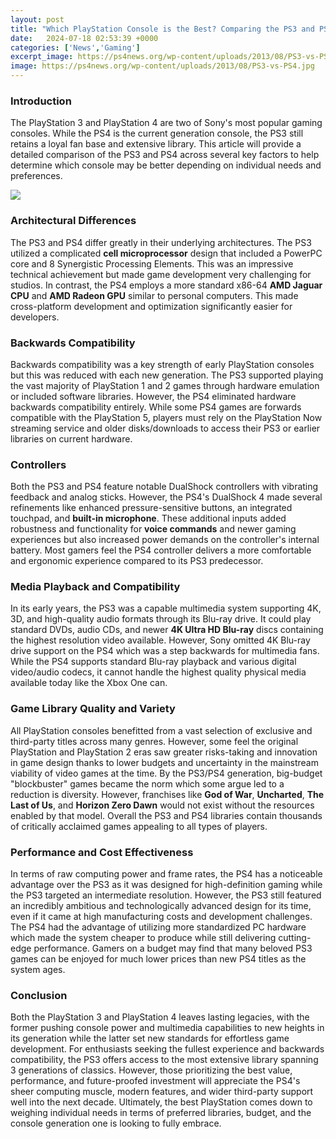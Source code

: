 ```yaml
---
layout: post
title: "Which PlayStation Console is the Best? Comparing the PS3 and PS4"
date:   2024-07-18 02:53:39 +0000
categories: ['News','Gaming']
excerpt_image: https://ps4news.org/wp-content/uploads/2013/08/PS3-vs-PS4.jpg
image: https://ps4news.org/wp-content/uploads/2013/08/PS3-vs-PS4.jpg
---
```


### Introduction
The PlayStation 3 and PlayStation 4 are two of Sony's most popular gaming consoles. While the PS4 is the current generation console, the PS3 still retains a loyal fan base and extensive library. This article will provide a detailed comparison of the PS3 and PS4 across several key factors to help determine which console may be better depending on individual needs and preferences. 

![](https://www.psu.com/wp/wp-content/uploads/2020/10/ps1-ps2-ps3-ps4-ps5-size-comparison-in-pictures-1.jpg)
### Architectural Differences
The PS3 and PS4 differ greatly in their underlying architectures. The PS3 utilized a complicated **cell microprocessor** design that included a PowerPC core and 8 Synergistic Processing Elements. This was an impressive technical achievement but made game development very challenging for studios. In contrast, the PS4 employs a more standard x86-64 **AMD Jaguar CPU** and **AMD Radeon GPU** similar to personal computers. This made cross-platform development and optimization significantly easier for developers. 
### Backwards Compatibility
Backwards compatibility was a key strength of early PlayStation consoles but this was reduced with each new generation. The PS3 supported playing the vast majority of PlayStation 1 and 2 games through hardware emulation or included software libraries. However, the PS4 eliminated hardware backwards compatibility entirely. While some PS4 games are forwards compatible with the PlayStation 5, players must rely on the PlayStation Now streaming service and older disks/downloads to access their PS3 or earlier libraries on current hardware.
### Controllers
Both the PS3 and PS4 feature notable DualShock controllers with vibrating feedback and analog sticks. However, the PS4's DualShock 4 made several refinements like enhanced pressure-sensitive buttons, an integrated touchpad, and **built-in microphone**. These additional inputs added robustness and functionality for **voice commands** and newer gaming experiences but also increased power demands on the controller's internal battery. Most gamers feel the PS4 controller delivers a more comfortable and ergonomic experience compared to its PS3 predecessor.
### Media Playback and Compatibility  
In its early years, the PS3 was a capable multimedia system supporting 4K, 3D, and high-quality audio formats through its Blu-ray drive. It could play standard DVDs, audio CDs, and newer **4K Ultra HD Blu-ray** discs containing the highest resolution video available. However, Sony omitted 4K Blu-ray drive support on the PS4 which was a step backwards for multimedia fans. While the PS4 supports standard Blu-ray playback and various digital video/audio codecs, it cannot handle the highest quality physical media available today like the Xbox One can.
### Game Library Quality and Variety
All PlayStation consoles benefitted from a vast selection of exclusive and third-party titles across many genres. However, some feel the original PlayStation and PlayStation 2 eras saw greater risks-taking and innovation in game design thanks to lower budgets and uncertainty in the mainstream viability of video games at the time. By the PS3/PS4 generation, big-budget "blockbuster" games became the norm which some argue led to a reduction is diversity. However,  franchises like **God of War**, **Uncharted**, **The Last of Us**, and **Horizon Zero Dawn** would not exist without the resources enabled by that model. Overall the PS3 and PS4 libraries contain thousands of critically acclaimed games appealing to all types of players.
### Performance and Cost Effectiveness
In terms of raw computing power and frame rates, the PS4 has a noticeable advantage over the PS3 as it was designed for high-definition gaming while the PS3 targeted an intermediate resolution. However, the PS3 still featured an incredibly ambitious and technologically advanced design for its time, even if it came at high manufacturing costs and development challenges. The PS4 had the advantage of utilizing more standardized PC hardware which made the system cheaper to produce while still delivering cutting-edge performance. Gamers on a budget may find that many beloved PS3 games can be enjoyed for much lower prices than new PS4 titles as the system ages.
### Conclusion
Both the PlayStation 3 and PlayStation 4 leaves lasting legacies, with the former pushing console power and multimedia capabilities to new heights in its generation while the latter set new standards for effortless game development. For enthusiasts seeking the fullest experience and backwards compatibility, the PS3 offers access to the most extensive library spanning 3 generations of classics. However, those prioritizing the best value, performance, and future-proofed investment will appreciate the PS4's sheer computing muscle, modern features, and wider third-party support well into the next decade. Ultimately, the best PlayStation comes down to weighing individual needs in terms of preferred libraries, budget, and the console generation one is looking to fully embrace.